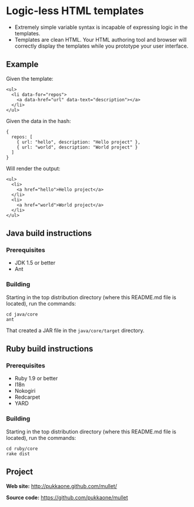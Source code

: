 # Logic-less HTML templates

  * Extremely simple variable syntax is incapable of expressing logic in the
    templates.
  * Templates are clean HTML.  Your HTML authoring tool and browser will
    correctly display the templates while you prototype your user interface.


## Example

Given the template:

    <ul>
      <li data-for="repos">
        <a data-href="url" data-text="description"></a>
      </li>
    </ul>

Given the data in the hash:

    {
      repos: [
        { url: "hello", description: "Hello project" },
        { url: "world", description: "World project" }
      ]
    }

Will render the output:

    <ul>
      <li>
        <a href="hello">Hello project</a>
      </li>
      <li>
        <a href="world">World project</a>
      </li>
    </ul>


## Java build instructions


### Prerequisites

  * JDK 1.5 or better
  * Ant


### Building

Starting in the top distribution directory (where this README.md file is
located), run the commands:

    cd java/core
    ant

That created a JAR file in the `java/core/target` directory.


## Ruby build instructions

### Prerequisites

  * Ruby 1.9 or better
  * I18n
  * Nokogiri
  * Redcarpet
  * YARD


### Building

Starting in the top distribution directory (where this README.md file is
located), run the commands:

    cd ruby/core
    rake dist


## Project

**Web site:**    http://pukkaone.github.com/mullet/

**Source code:** https://github.com/pukkaone/mullet
